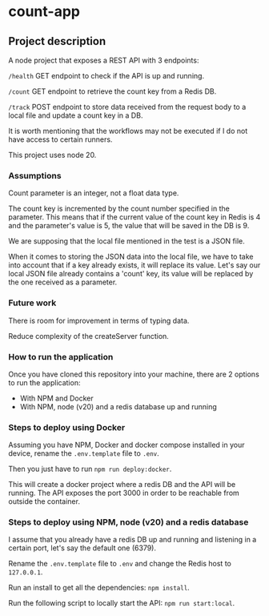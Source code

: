# count-app

## Project description

A node project that exposes a REST API with 3 endpoints:

`/health` GET endpoint to check if the API is up and running.

`/count` GET endpoint to retrieve the count key from a Redis DB.

`/track` POST endpoint to store data received from the request body to a local file and update a count key in a DB.

It is worth mentioning that the workflows may not be executed if I do not have access to certain runners.

This project uses node 20.

### Assumptions

Count parameter is an integer, not a float data type.

The count key is incremented by the count number specified in the parameter. This means that if the current value of the count key in Redis is 4 and the parameter's value is 5, the value that will be saved in the DB is 9. 

We are supposing that the local file mentioned in the test is a JSON file.

When it comes to storing the JSON data into the local file, we have to take into account that if a key already exists, it will replace its value. Let's say our local JSON file already contains a 'count' key, its value will be replaced by the one received as a parameter.

### Future work

There is room for improvement in terms of typing data.

Reduce complexity of the createServer function.

### How to run the application

Once you have cloned this repository into your machine, there are 2 options to run the application:

- With NPM and Docker
- With NPM, node (v20) and a redis database up and running

### Steps to deploy using Docker

Assuming you have NPM, Docker and docker compose installed in your device, rename the `.env.template` file to `.env`.

Then you just have to run `npm run deploy:docker`.

This will create a docker project where a redis DB and the API will be running. The API exposes the port 3000 in order to be reachable from outside the container. 

### Steps to deploy using NPM, node (v20) and a redis database

I assume that you already have a redis DB up and running and listening in a certain port, let's say the default one (6379). 

Rename the `.env.template` file to `.env` and change the Redis host to `127.0.0.1`.

Run an install to get all the dependencies: `npm install`.

Run the following script to locally start the API: `npm run start:local`.

